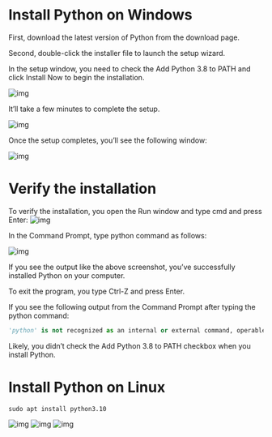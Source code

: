 # Install Python on Windows

First, download the latest version of Python from the download page.

Second, double-click the installer file to launch the setup wizard.

In the setup window, you need to check the Add Python 3.8 to PATH and click Install Now to begin the installation.

![img](https://www.pythontutorial.net/wp-content/uploads/2020/09/Install-Python-Windows-Step-1.png)

It’ll take a few minutes to complete the setup.

![img](https://www.pythontutorial.net/wp-content/uploads/2020/09/Install-Python-Windows-Step-2.png)

Once the setup completes, you’ll see the following window:

![img](https://www.pythontutorial.net/wp-content/uploads/2020/09/Install-Python-Windows-Step-3.png)

# Verify the installation

To verify the installation, you open the Run window and type cmd and press Enter:
![img](https://www.pythontutorial.net/wp-content/uploads/2020/09/Install-Python-Windows-Run.png)

In the Command Prompt, type python command as follows:

![img](https://www.pythontutorial.net/wp-content/uploads/2020/09/Install-Python-Windows-Verification.png)

If you see the output like the above screenshot, you’ve successfully installed Python on your computer.

To exit the program, you type Ctrl-Z and press Enter.

If you see the following output from the Command Prompt after typing the python command:

```python
'python' is not recognized as an internal or external command, operable program or batch file.
```

Likely, you didn’t check the Add Python 3.8 to PATH checkbox when you install Python.

# Install Python on Linux

```
sudo apt install python3.10
```



![img]()
![img]()
![img]()